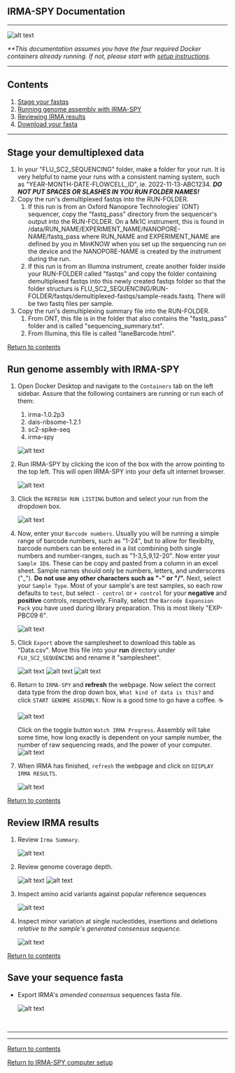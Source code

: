 ## IRMA-SPY Documentation

<hr>

![alt text](./images/irma-spy.jpg)

 _**This documentation assumes you have the four required Docker containers already running. If not, please start with [setup instructions](./README.md)._

<hr>

 ## Contents
1. [Stage your fastqs](#stage-your-demultiplexed-data)
2. [Running genome assembly with IRMA-SPY](#run-genome-assembly-with-irma-spy)
3. [Reviewing IRMA results](#review-irma-results)
4. [Download your fasta](#save-your-sequence-fasta)

<hr>

## Stage your demultiplexed data
1. In your "FLU_SC2_SEQUENCING" folder, make a folder for your run. It is very helpful to name your runs with a consistent naming system, such as "YEAR-MONTH-DATE-FLOWCELL_ID", ie. 2022-11-13-ABC1234. **_DO NOT PUT SPACES OR SLASHES IN YOU RUN FOLDER NAMES!_**
2. Copy the run's demultiplexed fastqs into the RUN-FOLDER.
    1. If this run is from an Oxford Nanopore Technologies' (ONT) sequencer, copy the "fastq_pass" directory from the sequencer's output into the RUN-FOLDER. On a Mk1C instrument, this is found in /data/RUN_NAME/EXPERIMENT_NAME/NANOPORE-NAME/fastq_pass where RUN_NAME and EXPERIMENT_NAME are defined by you in MinKNOW when you set up the sequencing run on the device and the NANOPORE-NAME is created by the instrument during the run.
    2. If this run is from an Illumina instrument, create another folder inside your RUN-FOLDER called "fastqs" and copy the folder containing demultiplexed fastqs into this newly created fastqs folder so that the folder structurs is FLU_SC2_SEQUENCING/RUN-FOLDER/fastqs/demultiplexed-fastqs/sample-reads.fastq. There will be two fastq files per sample.
3. Copy the run's demultiplexing summary file into the RUN-FOLDER.
    1. From ONT, this file is in the folder that also contains the "fastq_pass" folder and is called "sequencing_summary.txt".
    2. From Illumina, this file is called "laneBarcode.html".

[Return to contents](#contents)

## Run genome assembly with IRMA-SPY
1. Open Docker Desktop and navigate to the `Containers` tab on the left sidebar. Assure that the following containers are running or run each of them:
    1. irma-1.0.2p3
    2. dais-ribsome-1.2.1
    3. sc2-spike-seq
    4. irma-spy
    
    ![alt text](./images/dockerdesktop_run_containers.png)
2. Run IRMA-SPY by clicking the icon of the box with the arrow pointing to the top left. This will open IRMA-SPY into your defa ult internet browser.

    ![alt text](./images/dockerdesktop_launch_irmaspy.png)
3. Click the `REFRESH RUN LISTING` button and select your run from  the dropdown box.

    ![alt text](./images/spy-selectRun.png)

4. Now, enter your `Barcode numbers`. Usually you will be running a simple range of barcode numbers, such as "1-24", but to allow for flexibilty, barcode numbers can be entered in a list combining both single numbers and number-ranges, such as "1-3,5,9,12-20". Now enter your `Sample ID`s. These can be copy and pasted from a column in an excel sheet. Sample names should only be numbers, letters, and underscores ("_"). **Do not use any other characters such as "-" or "/".** Next, select your `Sample Type`. Most of your sample's are test samples, so each row defaults to `test`, but select `- control` or `+ control` for your **negative** and **positive** controls, respectively. Finally, select the `Barcode Expansion Pack` you have    used during library preparation. This is most likely "EXP-PBC09    6".

    ![alt text](./images/spy-fillSampleSheet.png)

5. Click `Export` above the samplesheet to download this table as "Data.csv". Move this file into your **run** directory under `FLU_SC2_SEQUENCING` and rename it "samplesheet".

    ![alt text](./images/spy-exportSampleSheet.png)
    ![alt text](./images/spy-exportSampleSheet2.png)
    ![alt text](./images/spy-exportSampleSheet3.png)

6. Return to `IRMA-SPY` and **refresh** the webpage. Now select the correct data type from the drop down box, `What kind of data is this?` and click `START GENOME ASSEMBLY`. Now is a good time to go have a coffee. :coffee:

    ![alt text](./images/spy-selectDataType.png)

    Click on the toggle button `Watch IRMA Progress`. Assembly will take some time, how long exactly is dependent on your sample number, the number of raw sequencing reads, and the power of your computer.
    ![alt text](./images/spy-IRMAprogess.png)

7. When IRMA has finished, `refresh` the webpage and click on `DISPLAY IRMA RESULTS`. 

    ![alt text](./images/spy-displayResults.png)

[Return to contents](#contents)

## Review IRMA results

1. Review `Irma Summary`.

    ![alt text](./images/spy-IRMAsummary.png)

2. Review genome coverage depth.

    ![alt text](./images/spy-coverage1.png)
    ![alt text](./images/spy-coverage2.png)

3. Inspect amino acid variants against popular reference sequences

    ![alt text](./images/spy-AAvariants.png)

4. Inspect minor variation at single nucleotides, insertions and deletions _relative to the sample's generated consensus sequence._ 

    ![alt text](./images/spy-minorAlleles.png)

[Return to contents](#contents)

## Save your sequence fasta

- Export IRMA's _amended consensus_ sequences fasta file.

    ![alt text](./images/spy-saveFasta.png)

<br>
<hr>
<hr>

[Return to contents](#contents)

[Return to IRMA-SPY computer setup](./README.md)

